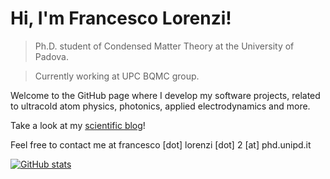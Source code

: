 # Hi, I'm Francesco Lorenzi!
> Ph.D. student of Condensed Matter Theory at the University of Padova.

> Currently working at UPC BQMC group.

Welcome to the GitHub page where I develop my software projects, related to ultracold atom physics, photonics, applied electrodynamics and more.

Take a look at my [scientific blog](https://lorenzifrancesco.github.io/)!

Feel free to contact me at francesco [dot] lorenzi [dot] 2 [at] phd.unipd.it 

[![GitHub stats](https://github-readme-stats.vercel.app/api?username=lorenzifrancesco&count_private=true&show_icons=true&theme=gotham)](https://github.com/anuraghazra/github-readme-stats)

